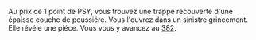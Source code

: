 Au prix de 1 point de PSY, vous trouvez une trappe recouverte d'une épaisse couche de poussiére. Vous l'ouvrez dans un sinistre grincement. Elle révéle une piéce. Vous vous y avancez au [382](382).